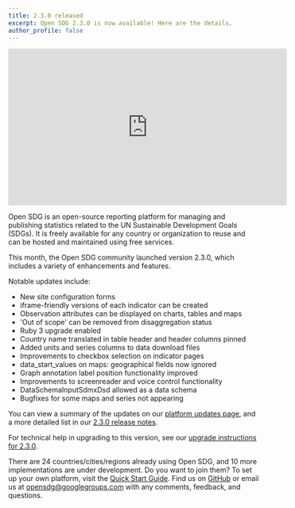 ```yaml
---
title: 2.3.0 released
excerpt: Open SDG 2.3.0 is now available! Here are the details.
author_profile: false
---
```


<p>
<iframe width="560" height="315" src="https://www.youtube.com/embed/eYkJ-ICHB5A?si=XamuNgGUzyNQeLfS" title="YouTube video player" frameborder="0" allow="accelerometer; autoplay; clipboard-write; encrypted-media; gyroscope; picture-in-picture; web-share" allowfullscreen></iframe>
</p>

Open SDG is an open-source reporting platform for managing and publishing statistics related to the UN Sustainable Development Goals (SDGs). It is freely available for any country or organization to reuse and can be hosted and maintained using free services.

This month, the Open SDG community launched version 2.3.0, which includes a variety of enhancements and features.

Notable updates include:

* New site configuration forms
* iframe-friendly versions of each indicator can be created
* Observation attributes can be displayed on charts, tables and maps
* 'Out of scope' can be removed from disaggregation status
* Ruby 3 upgrade enabled
* Country name translated in table header​ and header columns pinned
* Added units and series columns to data download files​
* Improvements to checkbox selection on indicator pages​
* data_start_values on maps: geographical fields now ignored​
* Graph annotation label position functionality improved​
* Improvements to screenreader and voice control functionality​
* DataSchemaInputSdmxDsd allowed as a data schema
* Bugfixes for some maps and series not appearing

You can view a summary of the updates on our [platform updates page](https://open-sdg.readthedocs.io/en/latest/updates/), and a more detailed list in our [2.3.0 release notes](https://github.com/open-sdg/open-sdg/releases/tag/2.3.0).

For technical help in upgrading to this version, see our [upgrade instructions for 2.3.0](https://open-sdg.readthedocs.io/en/latest/upgrades/upgrading-2-3-0/).

There are 24 countries/cities/regions already using Open SDG, and 10 more implementations are under development. Do you want to join them? To set up your own platform, visit the [Quick Start Guide](https://open-sdg.readthedocs.io/en/latest/quick-start/). Find us on [GitHub](https://github.com/open-sdg/open-sdg) or email us at opensdg@googlegroups.com with any comments, feedback, and questions.
